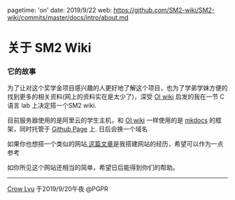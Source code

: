 pagetime: 'on'
date: 2019/9/22
web: https://github.com/SM2-wiki/SM2-wiki/commits/master/docs/intro/about.md

# 关于 **SM2 Wiki**

### 它的故事

为了让对这个奖学金项目感兴趣的人更好地了解这个项目，也为了学弟学妹方便的找到更多的相关资料(网上的资料实在是太少了)，深受 [OI wiki](https://oi-wiki.org/) 启发的我在一节 C 语言 lab 上决定搭一个SM2 wiki. 

目前服务器使用的是阿里云的学生主机，和 [OI wiki](https://oi-wiki.org) 一样使用的是 [mkdocs](https://www.mkdocs.org) 的框架，同时托管于 [Github Page](https://pages.github.com/) 上. 日后会换一个域名

如果你也想搭一个类似的网站,[这篇文章](https://rye-catcher.github.io/2019/09/20/%E6%90%AD%E5%BB%BASM2-Wiki%E4%B9%8B%E8%B7%AF/)是我搭建网站的经历，希望可以作为一点参考

如你所见这个网站还相当的简单，希望日后能得到你们的帮助。

---

[Crow Lyu](https://github.com/Rye-Catcher)
于2019/9/20午夜 @PGPR
